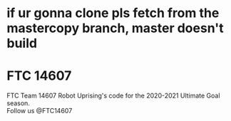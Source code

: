 # if ur gonna clone pls fetch from the mastercopy branch, master doesn't build    

# FTC 14607

FTC Team 14607 Robot Uprising's code for the 2020-2021 Ultimate Goal season.  
Follow us @FTC14607
